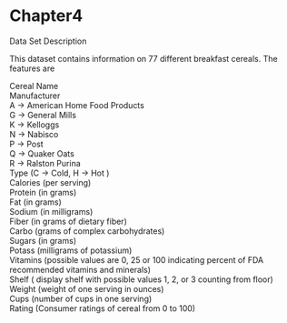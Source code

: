 # Chapter4
Data Set Description

This dataset contains information on 77 different breakfast cereals. The features are </br>

Cereal Name</br>
Manufacturer</br>
A -> American Home Food Products</br>
G -> General Mills</br>
K -> Kelloggs</br>
N -> Nabisco</br>
P -> Post</br>
Q -> Quaker Oats</br>
R -> Ralston Purina</br>
Type (C -> Cold, H -> Hot )</br>
Calories (per serving)</br>
Protein (in grams)</br>
Fat (in grams)</br>
Sodium (in milligrams)</br>
Fiber (in grams of dietary fiber)</br>
Carbo (grams of complex carbohydrates)</br>
Sugars (in grams)</br>
Potass (milligrams of potassium)</br>
Vitamins (possible values are 0, 25 or 100 indicating percent of FDA recommended vitamins and minerals)</br>
Shelf ( display shelf with possible values 1, 2, or 3 counting from floor)</br>
Weight (weight of one serving in ounces)</br>
Cups (number of cups in one serving)</br>
Rating (Consumer ratings of cereal from 0 to 100)</br>
